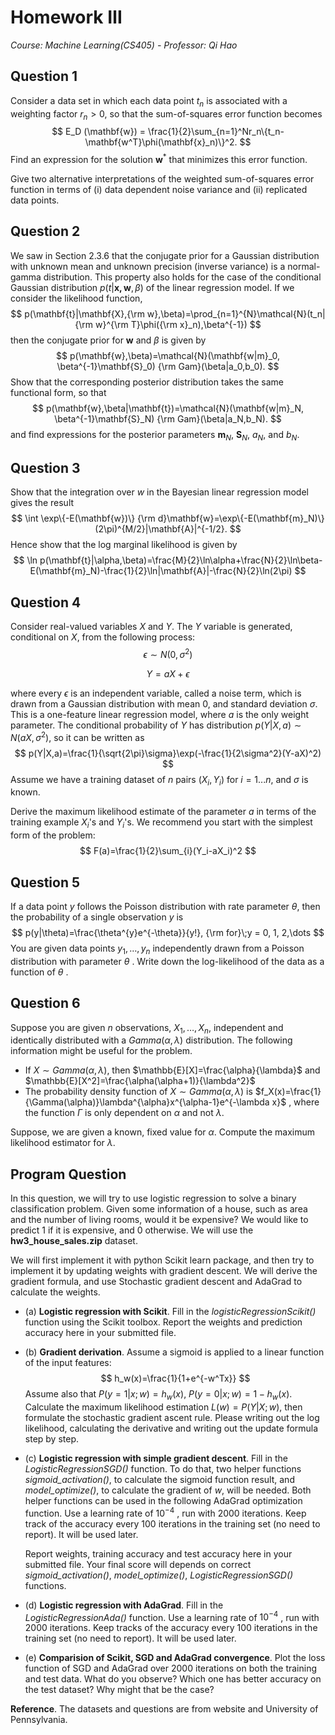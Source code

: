 # Homework Ⅲ

*Course: Machine Learning(CS405) - Professor: Qi Hao*

## Question 1

Consider a data set in which each data point $t_n$ is associated with a weighting factor $r_n>0$, so that the sum-of-squares error function becomes 
$$
E_D (\mathbf{w}) = \frac{1}{2}\sum_{n=1}^Nr_n\{t_n-\mathbf{w^T}\phi(\mathbf{x}_n)\}^2.
$$
Find an expression for the solution $\mathbf{w}^*$ that minimizes this error function. 

Give two alternative interpretations of the weighted sum-of-squares error function in terms of (i) data dependent noise variance and (ii) replicated data points.



## Question 2

We saw in Section 2.3.6 that the conjugate prior for a Gaussian distribution with unknown mean and unknown precision (inverse variance) is a normal-gamma distribution. This property also holds for the case of the conditional Gaussian distribution $p(t|\mathbf{x,w},\beta)$ of the linear regression model. If we consider the likelihood function,
$$
p(\mathbf{t}|\mathbf{X},{\rm w},\beta)=\prod_{n=1}^{N}\mathcal{N}(t_n|{\rm w}^{\rm T}\phi({\rm x}_n),\beta^{-1})
$$
then the conjugate prior for $\mathbf{w}$ and $\beta$ is given by
$$
p(\mathbf{w},\beta)=\mathcal{N}(\mathbf{w|m}_0, \beta^{-1}\mathbf{S}_0) {\rm Gam}(\beta|a_0,b_0).
$$
Show that the corresponding posterior distribution takes the same functional form, so that
$$
p(\mathbf{w},\beta|\mathbf{t})=\mathcal{N}(\mathbf{w|m}_N, \beta^{-1}\mathbf{S}_N) {\rm Gam}(\beta|a_N,b_N).
$$
and find expressions for the posterior parameters $\mathbf{m}_N$, $\mathbf{S}_N$, $a_N$, and $b_N$.



## Question 3

Show that the integration over $w$ in the Bayesian linear regression model gives the result
$$
\int \exp\{-E(\mathbf{w})\} {\rm d}\mathbf{w}=\exp\{-E(\mathbf{m}_N)\}(2\pi)^{M/2}|\mathbf{A}|^{-1/2}.
$$
Hence show that the log marginal likelihood is given by
$$
\ln p(\mathbf{t}|\alpha,\beta)=\frac{M}{2}\ln\alpha+\frac{N}{2}\ln\beta-E(\mathbf{m}_N)-\frac{1}{2}\ln|\mathbf{A}|-\frac{N}{2}\ln(2\pi)
$$


## Question 4

Consider real-valued variables $X$ and $Y$. The $Y$ variable is generated, conditional on $X$, from the following process:
$$
\epsilon\sim N(0,\sigma^2)
$$

$$
Y=aX+\epsilon
$$

where every $\epsilon$ is an independent variable, called a noise term, which is drawn from a Gaussian distribution with mean 0, and standard deviation $\sigma$. This is a one-feature linear regression model, where $a$ is the only weight parameter. The conditional probability of $Y$ has distribution $p(Y|X, a)\sim N(aX, \sigma^2)$, so it can be written as
$$
p(Y|X,a)=\frac{1}{\sqrt{2\pi}\sigma}\exp(-\frac{1}{2\sigma^2}(Y-aX)^2)
$$
Assume we have a training dataset of $n$ pairs ($X_i, Y_i$) for $i = 1...n$, and $\sigma$ is known.

Derive the maximum likelihood estimate of the parameter $a$ in terms of the training example $X_i$'s and $Y_i$'s. We recommend you start with the simplest form of the problem:
$$
F(a)=\frac{1}{2}\sum_{i}(Y_i-aX_i)^2
$$


## Question 5

If a data point $y$ follows the Poisson distribution with rate parameter $\theta$, then the probability of a single observation $y$ is
$$
p(y|\theta)=\frac{\theta^{y}e^{-\theta}}{y!}, {\rm for}\;y = 0, 1, 2,\dots
$$
You are given data points $y_1, \dots ,y_n$ independently drawn from a Poisson distribution with parameter $\theta$ . Write down the log-likelihood of the data as a function of $\theta$ .



## Question 6

Suppose you are given $n$ observations, $X_1,\dots,X_n$, independent and identically distributed with a $Gamma(\alpha, \lambda$) distribution. The following information might be useful for the problem.

* If $X\sim Gamma(\alpha,\lambda)$, then $\mathbb{E}[X]=\frac{\alpha}{\lambda}$ and $\mathbb{E}[X^2]=\frac{\alpha(\alpha+1)}{\lambda^2}$ 
* The probability density function of $X\sim Gamma(\alpha,\lambda)$ is $f_X(x)=\frac{1}{\Gamma(\alpha)}\lambda^{\alpha}x^{\alpha-1}e^{-\lambda x}$ , where the function $\Gamma$ is only dependent on $\alpha$ and not $\lambda$.

Suppose, we are given a known, fixed value for $\alpha$. Compute the maximum likelihood estimator for $\lambda$.



## Program Question

In this question, we will try to use logistic regression to solve a binary classification problem. Given some information of a house, such as area and the number of living rooms, would it be expensive? We would like to predict 1 if it is expensive, and 0 otherwise. We will use the **hw3_house_sales.zip** dataset.

We will first implement it with python Scikit learn package, and then try to implement it by updating weights with gradient descent. We will derive the gradient formula, and use Stochastic gradient descent and AdaGrad to calculate the weights.

* (a) **Logistic regression with Scikit**. Fill in the *logisticRegressionScikit()* function using the Scikit toolbox. Report the weights and prediction accuracy here in your submitted file.

* (b) **Gradient derivation**. Assume a sigmoid is applied to a linear function of the input features:
  $$
  h_w(x)=\frac{1}{1+e^{-w^Tx}}
  $$
  Assume also that $P(y=1|x;w)=h_w(x)$, $P(y=0|x;w)=1-h_w(x)$. Calculate the maximum likelihood estimation $L(w)=P(Y|X;w)$, then formulate the stochastic gradient ascent rule.  Please writing out the log likelihood, calculating the derivative and writing out the update formula step by step.

* (c) **Logistic regression with simple gradient descent**. Fill in the *LogisticRegressionSGD()* function. To do that, two helper functions *sigmoid_activation()*, to calculate the sigmoid function result, and *model_optimize()*, to calculate the gradient of $w$, will be needed. Both helper functions can be used in the following AdaGrad optimization function. Use a learning rate of $10^{-4}$ , run with $2000$ iterations. Keep track of the accuracy every $100$ iterations in the training set (no need to report). It will be used later. 

  Report weights, training accuracy and test accuracy here in your submitted file. Your final score will depends on correct *sigmoid_activation()*, *model_optimize()*, *LogisticRegressionSGD()* functions.

* (d) **Logistic regression with AdaGrad**. Fill in the *LogisticRegressionAda()* function. Use a learning rate of $10^{-4}$ , run with $2000$ iterations. Keep tracks of the accuracy every $100$ iterations in the training set (no need to report). It will be used later.

* (e) **Comparision of Scikit, SGD and AdaGrad convergence**. Plot the loss function of SGD and AdaGrad over $2000$ iterations on both the training and test data. What do you observe? Which one has better accuracy on the test dataset? Why might that be the case?

**Reference**. The datasets and questions are from website and University of Pennsylvania.